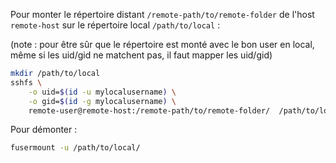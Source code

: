 Pour monter le répertoire distant `/remote-path/to/remote-folder` de l'host `remote-host` sur le répertoire local `/path/to/local` :

(note : pour être sûr que le répertoire est monté avec le bon user en local, même si les uid/gid ne matchent pas, il faut mapper les uid/gid)

```sh
mkdir /path/to/local
sshfs \
    -o uid=$(id -u mylocalusername) \
    -o gid=$(id -g mylocalusername) \
    remote-user@remote-host:/remote-path/to/remote-folder/  /path/to/local/
```

Pour démonter :


```sh
fusermount -u /path/to/local/
```

